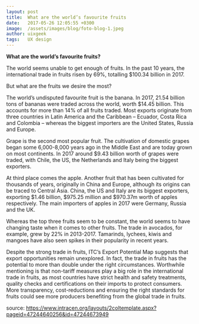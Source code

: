 ```yaml
---
layout: post
title:  What are the world’s favourite fruits
date:   2017-05-26 12:05:55 +0300
image:  /assets/images/blog/foto-blog-1.jpeg
author: uixgeek
tags:   UX design
---
```


**What are the world’s favourite fruits?**

The world seems unable to get enough of fruits. In the past 10 years, the international trade in fruits risen by 69%, totalling $100.34 billion in 2017.

But what are the fruits we desire the most?

The world’s undisputed favourite fruit is the banana. In 2017, 21.54 billion tons of bananas were traded across the world, worth $14.45 billion. This accounts for more than 14% of all fruits traded. Most exports originate from three countries in Latin America and the Caribbean – Ecuador, Costa Rica and Colombia – whereas the biggest importers are the United States, Russia and Europe.

Grape is the second most popular fruit. The cultivation of domestic grapes began some 6,000-8,000 years ago in the Middle East and are today grown on most continents. In 2017 around $9.43 billion worth of grapes were traded, with Chile, the US, the Netherlands and Italy being the biggest exporters.

At third place comes the apple. Another fruit that has been cultivated for thousands of years, originally in China and Europe, although its origins can be traced to Central Asia. China, the US and Italy are its biggest exporters, exporting $1.46 billion, $975.25 million and $970.37m worth of apples respectively. The main importers of apples in 2017 were Germany, Russia and the UK.

Whereas the top three fruits seem to be constant, the world seems to have changing taste when it comes to other fruits. The trade in avocados, for example, grew by 22% in 2013-2017. Tamarinds, lychees, kiwis and mangoes have also seen spikes in their popularity in recent years.

Despite the strong trade in fruits, ITC’s Export Potential Map suggests that export opportunities remain unexplored. In fact, the trade in fruits has the potential to more than double under the right circumstances. Worthwhile mentioning is that non-tariff measures play a big role in the international trade in fruits, as most countries have strict health and safety treatments, quality checks and certifications on their imports to protect consumers. More transparency, cost-reductions and ensuring the right standards for fruits could see more producers benefiting from the global trade in fruits.

source: https://www.intracen.org/layouts/2coltemplate.aspx?pageid=47244640256&id=47244673949
